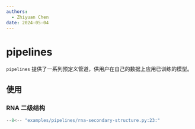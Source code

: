```yaml
---
authors:
  - Zhiyuan Chen
date: 2024-05-04
---
```


# pipelines

`pipelines` 提供了一系列预定义管道，供用户在自己的数据上应用已训练的模型。

## 使用

### RNA 二级结构

```python
--8<-- "examples/pipelines/rna-secondary-structure.py:23:"
```
